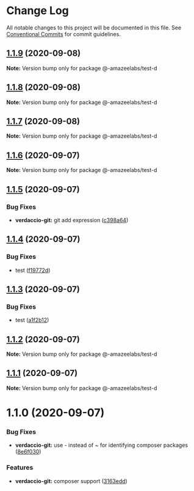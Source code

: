 # Change Log

All notable changes to this project will be documented in this file.
See [Conventional Commits](https://conventionalcommits.org) for commit guidelines.

## [1.1.9](https://github.com/AmazeeLabs/silverback-mono/compare/@-amazeelabs/test-d@1.1.8...@-amazeelabs/test-d@1.1.9) (2020-09-08)

**Note:** Version bump only for package @-amazeelabs/test-d





## [1.1.8](https://github.com/AmazeeLabs/silverback-mono/compare/@-amazeelabs/test-d@1.1.7...@-amazeelabs/test-d@1.1.8) (2020-09-08)

**Note:** Version bump only for package @-amazeelabs/test-d





## [1.1.7](https://github.com/AmazeeLabs/silverback-mono/compare/@-amazeelabs/test-d@1.1.6...@-amazeelabs/test-d@1.1.7) (2020-09-08)

**Note:** Version bump only for package @-amazeelabs/test-d





## [1.1.6](https://github.com/AmazeeLabs/silverback-mono/compare/@-amazeelabs/test-d@1.1.5...@-amazeelabs/test-d@1.1.6) (2020-09-07)

**Note:** Version bump only for package @-amazeelabs/test-d





## [1.1.5](https://github.com/AmazeeLabs/silverback-mono/compare/@-amazeelabs/test-d@1.1.4...@-amazeelabs/test-d@1.1.5) (2020-09-07)


### Bug Fixes

* **verdaccio-git:** git add expression ([c398a64](https://github.com/AmazeeLabs/silverback-mono/commit/c398a64d899ae94375150cf9f08e5e70f9bceacf))





## [1.1.4](https://github.com/AmazeeLabs/silverback-mono/compare/@-amazeelabs/test-d@1.1.3...@-amazeelabs/test-d@1.1.4) (2020-09-07)


### Bug Fixes

* test ([f19772d](https://github.com/AmazeeLabs/silverback-mono/commit/f19772d22de684bfd485566570bc8c2efef65cb2))





## [1.1.3](https://github.com/AmazeeLabs/silverback-mono/compare/@-amazeelabs/test-d@1.1.2...@-amazeelabs/test-d@1.1.3) (2020-09-07)


### Bug Fixes

* test ([a1f2b12](https://github.com/AmazeeLabs/silverback-mono/commit/a1f2b12d3c86ae811407a4558a1cdbbb466ee82e))





## [1.1.2](https://github.com/AmazeeLabs/silverback-mono/compare/@-amazeelabs/test-d@1.1.1...@-amazeelabs/test-d@1.1.2) (2020-09-07)

**Note:** Version bump only for package @-amazeelabs/test-d





## [1.1.1](https://github.com/AmazeeLabs/silverback-mono/compare/@-amazeelabs/test-d@1.1.0...@-amazeelabs/test-d@1.1.1) (2020-09-07)

**Note:** Version bump only for package @-amazeelabs/test-d





# 1.1.0 (2020-09-07)


### Bug Fixes

* **verdaccio-git:** use - instead of ~ for identifying composer packages ([8e6f030](https://github.com/AmazeeLabs/silverback-mono/commit/8e6f0307a5dca7c97f9ad65135143d7fcb71f8d7))


### Features

* **verdaccio-git:** composer support ([3163edd](https://github.com/AmazeeLabs/silverback-mono/commit/3163eddb925f24b7786b37d735106a0b8fd32b2f))
